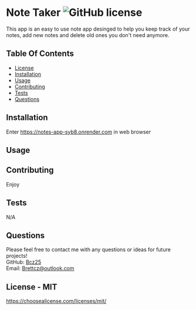 
# Note Taker ![GitHub license](https://img.shields.io/github/license/Naereen/StrapDown.js.svg)
This app is an easy to use note app desinged to help you keep track of your notes, add new notes and delete old ones you don't need anymore. 

## Table Of Contents
* [License](#license)   
* [Installation](#install)
* [Usage](#use)
* [Contributing](#contributing)
* [Tests](#test)
* [Questions](#questions)

<a name="install"></a>
## Installation
Enter https://notes-app-syb8.onrender.com in web browser

<a name="use"></a>
## Usage

<a name="contributing"></a>
## Contributing
Enjoy

<a name="test"></a>
## Tests
N/A

<a name="questions"></a>
## Questions
Please feel free to contact me with any questions or ideas for future projects!<br>
GitHub: [Bcz25](https://github.com/Bcz25)<br>
Email: Brettcz@outlook.com

<a name="license"></a>
## License - MIT
https://choosealicense.com/licenses/mit/
